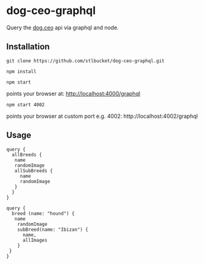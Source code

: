 # dog-ceo-graphql

Query the <a href="https://dog.ceo/">dog.ceo</a> api via graphql and node.

## Installation

```$xslt
git clone https://github.com/stlbucket/dog-ceo-graphql.git
```

```$xslt
npm install
```

```$xslt
npm start
```

points your browser at: <a href="http://localhost:4000/graphql">http://localhost:4000/graphql</a>

```$xslt
npm start 4002
```
points your browser at custom port e.g. 4002: http://localhost:4002/graphql

## Usage

```$xslt
query {
  allBreeds {
   name
   randomImage
   allSubBreeds {
     name
     randomImage
   }
  }
}
```


```$xslt
query {
  breed (name: "hound") {
   name
    randomImage
    subBreed(name: "Ibizan") {
      name,
      allImages
    }
 }
}
```